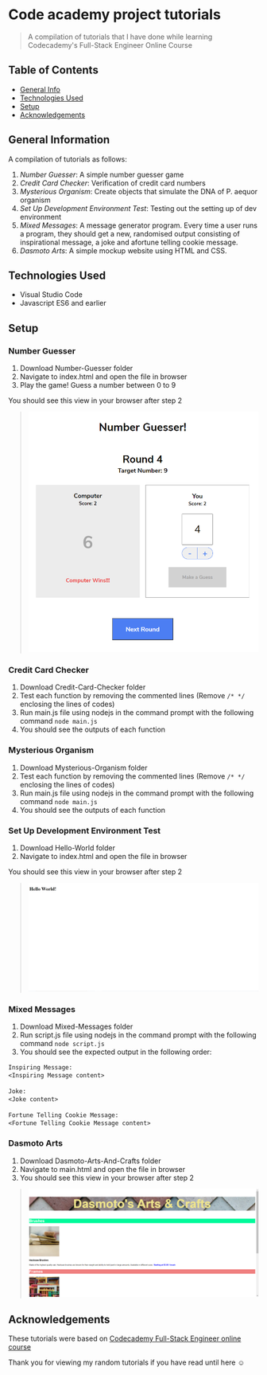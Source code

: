 # Code academy project tutorials

> A compilation of tutorials that I have done while learning Codecademy's Full-Stack Engineer Online Course

## Table of Contents

- [General Info](#general-information)
- [Technologies Used](#technologies-used)
- [Setup](#setup)
- [Acknowledgements](#acknowledgements)

## General Information

A compilation of tutorials as follows:

1. _Number Guesser_: A simple number guesser game
2. _Credit Card Checker_: Verification of credit card numbers
3. _Mysterious Organism_: Create objects that simulate the DNA of P. aequor organism
4. _Set Up Development Environment Test_: Testing out the setting up of dev environment
5. _Mixed Messages_: A message generator program. Every time a user runs a program, they should get a new, randomised output consisting of inspirational message, a joke and  afortune telling cookie message.
6. _Dasmoto Arts_: A simple mockup website using HTML and CSS.

## Technologies Used

- Visual Studio Code
- Javascript ES6 and earlier

## Setup

### Number Guesser

1. Download Number-Guesser folder
2. Navigate to index.html and open the file in browser
3. Play the game! Guess a number between 0 to 9

You should see this view in your browser after step 2
> ![Number guesser webpage](./Screenshots/Number-Guesser-Screenshot.png)

### Credit Card Checker

1. Download Credit-Card-Checker folder
2. Test each function by removing the commented lines (Remove `/* */` enclosing the lines of codes)
3. Run main.js file using nodejs in the command prompt with the following command `node main.js`
4. You should see the outputs of each function

### Mysterious Organism

1. Download Mysterious-Organism folder
2. Test each function by removing the commented lines (Remove `/* */` enclosing the lines of codes)
3. Run main.js file using nodejs in the command prompt with the following command `node main.js`
4. You should see the outputs of each function

### Set Up Development Environment Test

1. Download Hello-World folder
2. Navigate to index.html and open the file in browser

You should see this view in your browser after step 2
> ![Hello world webpage](./Screenshots/Hello-World-Screenshot.png)

### Mixed Messages

1. Download Mixed-Messages folder
2. Run script.js file using nodejs in the command prompt with the following command `node script.js`
3. You should see the expected output in the following order:

```
Inspiring Message:
<Inspiring Message content>

Joke:
<Joke content>

Fortune Telling Cookie Message:
<Fortune Telling Cookie Message content>
```

### Dasmoto Arts

1. Download Dasmoto-Arts-And-Crafts folder
2. Navigate to main.html and open the file in browser
3. You should see this view in your browser after step 2

> ![Dasmoto Arts webpage](./Screenshots/Dasmoto-Screenshot.png)

## Acknowledgements

These tutorials were based on [Codecademy Full-Stack Engineer online course](https://www.codecademy.com/learn/paths/full-stack-engineer-career-path)

Thank you for viewing my random tutorials if you have read until here :relaxed:
